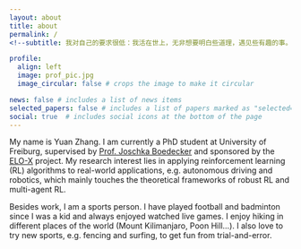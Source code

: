 ```yaml
---
layout: about
title: about
permalink: /
<!--subtitle: 我对自己的要求很低：我活在世上，无非想要明白些道理，遇见些有趣的事。倘能如我愿，我的一生就算成功。 - 王小波-->

profile:
  align: left 
  image: prof_pic.jpg
  image_circular: false # crops the image to make it circular

news: false # includes a list of news items
selected_papers: false # includes a list of papers marked as "selected={true}"
social: true  # includes social icons at the bottom of the page
---
```


My name is Yuan Zhang. I am currently a PhD student at University of Freiburg, supervised by [Prof. Joschka Boedecker](https://nr.informatik.uni-freiburg.de/people/joschka-boedecker) and sponsored by the [ELO-X](https://elo-x.eu/) project. My research interest lies in applying reinforcement learning (RL) algorithms to real-world applications, e.g. autonomous driving and robotics, which mainly touches the theoretical frameworks of robust RL and multi-agent RL.

Besides work, I am a sports person. I have played football and badminton since I was a kid and always enjoyed watched live games. I enjoy hiking in different places of the world (Mount Kilimanjaro, Poon Hill...). I also love to try new sports, e.g. fencing and surfing, to get fun from trial-and-error. 

<!--Write your biography here. Tell the world about yourself. Link to your favorite [subreddit](http://reddit.com). You can put a picture in, too. The code is already in, just name your picture `prof_pic.jpg` and put it in the `img/` folder.-->

<!--Put your address / P.O. box / other info right below your picture. You can also disable any these elements by editing `profile` property of the YAML header of your `_pages/about.md`. Edit `_bibliography/papers.bib` and Jekyll will render your [publications page](/al-folio/publications/) automatically.-->

<!--Link to your social media connections, too. This theme is set up to use [Font Awesome icons](http://fortawesome.github.io/Font-Awesome/) and [Academicons](https://jpswalsh.github.io/academicons/), like the ones below. Add your Facebook, Twitter, LinkedIn, Google Scholar, or just disable all of them.-->

